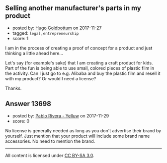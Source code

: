 ## Selling another manufacturer's parts in my product

- posted by: [Hugo Goldbottum](https://stackexchange.com/users/12062153/hugo-goldbottum) on 2017-11-27
- tagged: `legal`, `entrepreneurship`
- score: 1

I am in the process of creating a proof of concept for a product and just thinking a little ahead here...

Let's say (for example's sake) that I am creating a craft product for kids. Part of the fun is being able to use small, colored pieces of plastic film in the activity. Can I just go to e.g. Alibaba and buy the plastic film and resell it with my product? Or would I need a license?

Thanks.


## Answer 13698

- posted by: [Pablo Rivera - Yelluw](https://stackexchange.com/users/12380190/pablo-rivera-yelluw) on 2017-11-29
- score: 0

No license is generally needed as long as you don't advertise their brand by yourself. Just mention that your product will include some brand name accessories. No need to mention the brand.



---

All content is licensed under [CC BY-SA 3.0](https://creativecommons.org/licenses/by-sa/3.0/).

